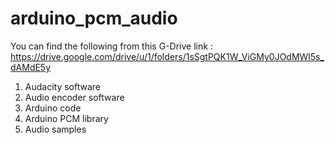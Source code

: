# arduino_pcm_audio

You can find the following from this G-Drive link : https://drive.google.com/drive/u/1/folders/1sSgtPQK1W_ViGMy0JOdMWl5s_dAMdE5y

1) Audacity software
2) Audio encoder software
3) Arduino code
4) Arduino PCM library
5) Audio samples
